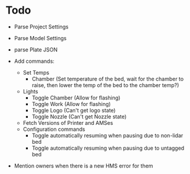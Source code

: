 # Todo

- Parse Project Settings
- Parse Model Settings
- parse Plate JSON

- Add commands:

  - Set Temps
    - Chamber (Set temperature of the bed, wait for the chamber to raise, then lower the temp of the bed to the chamber temp?)
  - Lights
    - Toggle Chamber (Allow for flashing)
    - Toggle Work (Allow for flashing)
    - Toggle Logo (Can't get logo state)
    - Toggle Nozzle (Can't get Nozzle state)
  - Fetch Versions of Printer and AMSes
  - Configuration commands
    - Toggle automatically resuming when pausing due to non-lidar bed
    - Toggle automatically resuming when pausing due to untagged bed

- Mention owners when there is a new HMS error for them
